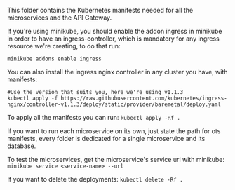 This folder contains the Kubernetes manifests needed for all the microservices and the API Gateway.

If you're using minikube, you should enable the addon ingress in minikube in order to have an ingress-controller, which is mandatory for any ingress resource we're creating, to do that run:
```
minikube addons enable ingress
```
You can also install the ingress nginx controller in any cluster you have, with manifests:
```
#Use the version that suits you, here we're using v1.1.3
kubectl apply -f https://raw.githubusercontent.com/kubernetes/ingress-nginx/controller-v1.1.3/deploy/static/provider/baremetal/deploy.yaml
```

To apply all the manifests you can run: 
`kubectl apply -Rf .`

If you want to run each microservice on its own, just state the path for ots manifests, every folder is dedicated for a single microservice and its database.

To test the microservices, get the microservice's service url with minikube:
`minikube service <service-name> --url`

If you want to delete the deployments:
`kubectl delete -Rf .`
